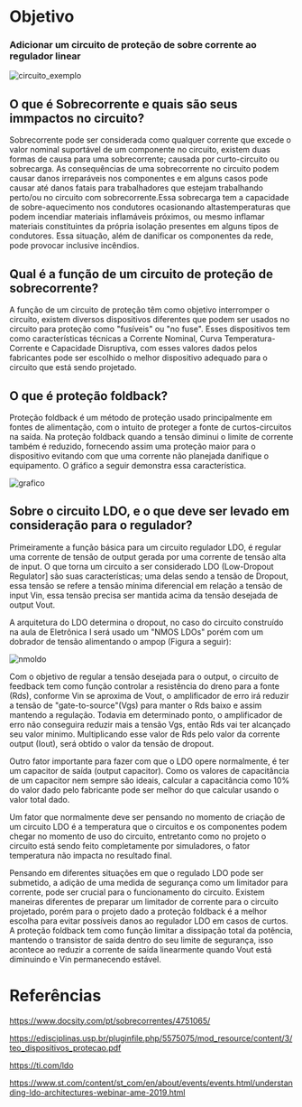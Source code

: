 # Objetivo

### Adicionar um circuito de proteção de sobre corrente ao regulador linear

![circuito_exemplo](https://i.imgur.com/3msZi1m.jpg)

## O que é Sobrecorrente e quais são seus immpactos no circuito?

  Sobrecorrente pode ser considerada como qualquer corrente que excede o valor nominal suportável de um componente no circuito, existem duas formas de causa para uma sobrecorrente; causada por curto-circuito ou sobrecarga. As consequências de uma sobrecorrente no circuito podem causar danos irreparáveis nos componentes e em alguns casos pode causar até danos fatais para trabalhadores que estejam trabalhando perto/ou no circuito com sobrecorrente.Essa sobrecarga tem a capacidade de sobre-aquecimento nos condutores ocasionando altastemperaturas que podem incendiar materiais inflamáveis próximos, ou mesmo inflamar materiais constituintes da própria isolação presentes em alguns tipos de condutores. Essa situação, além de danificar os componentes da rede, pode provocar inclusive incêndios.

## Qual é a função de um circuito de proteção de sobrecorrente?

  A função de um circuito de proteção têm como objetivo interromper o circuito, existem diversos dispositivos diferentes que podem ser usados no circuito para proteção como "fusíveis" ou "no fuse". Esses dispositivos tem como características técnicas a Corrente Nominal, Curva Temperatura-Corrente e Capacidade Disruptiva, com esses valores dados pelos fabricantes pode ser escolhido o melhor dispositivo adequado para o circuito que está sendo projetado.
  
## O que é proteção foldback?
  
 Proteção foldback é um método de proteção usado principalmente em fontes de alimentação, com o intuito de proteger a fonte de curtos-circuitos na saída. Na proteção foldback quando a tensão diminui o limite de corrente também é reduzido, fornecendo assim uma proteção maior para o dispositivo evitando com que uma corrente não planejada danifique o equipamento. O gráfico a seguir demonstra essa característica.
  
![grafico](https://i.imgur.com/S6PWJ4I.gif)

## Sobre o circuito LDO, e o que deve ser levado em consideração para o regulador?

Primeiramente a função básica para um circuito regulador LDO, é regular uma corrente de tensão de output gerada por uma corrente de tensão alta de input. O que torna um circuito a ser considerado LDO (Low-Dropout Regulator] são suas características; uma delas sendo a tensão de Dropout, essa tensão se refere a tensão mínima diferencial em relação a tensão de input Vin, essa tensão precisa ser mantida acima da tensão desejada de output Vout.

A arquitetura do LDO determina o dropout, no caso do circuito construído na aula de Eletrônica I será usado um "NMOS LDOs" porém com um dobrador de tensão alimentando o ampop (Figura a seguir):

![nmoldo](https://i.imgur.com/Xrx1WJt.jpg)

Com o objetivo de regular a tensão desejada para o output, o circuito de feedback tem como função controlar a resistência do dreno para a fonte (Rds), conforme Vin se aproxima de Vout, o amplificador de erro irá reduzir a tensão de "gate-to-source"(Vgs) para manter o Rds baixo e assim mantendo a regulação. Todavia em determinado ponto, o amplificador de erro não conseguira reduzir mais a tensão Vgs, então Rds vai ter alcançado seu valor minimo. Multiplicando esse valor de Rds pelo valor da corrente output (Iout), será obtido o valor da tensão de dropout. 

Outro fator importante para fazer com que o LDO opere normalmente, é ter um capacitor de saída (output capacitor). Como os valores de capacitância de um capacitor nem sempre são ideais, calcular a capacitância como 10% do valor dado pelo fabricante pode ser melhor do que calcular usando o valor total dado.

Um fator que normalmente deve ser pensando no momento de criação de um circuito LDO é a temperatura que o circuitos e os componentes podem chegar no momento de uso do circuito, entretanto como no projeto o circuito está sendo feito completamente por simuladores, o fator temperatura não impacta no resultado final.

Pensando em diferentes situações em que o regulado LDO pode ser submetido, a adição de uma medida de segurança como um limitador para corrente, pode ser crucial para o funcionamento do circuito. Existem maneiras diferentes de preparar um limitador de corrente para o circuito projetado, porém para o projeto dado a proteção foldback é a melhor escolha para evitar possíveis danos ao regulador LDO em casos de curtos. A proteção foldback tem como função limitar a dissipação total da potência, mantendo o transistor de saída dentro do seu limite de segurança, isso acontece ao reduzir a corrente de saída linearmente quando Vout está diminuindo e Vin permanecendo estável.

# Referências

https://www.docsity.com/pt/sobrecorrentes/4751065/

https://edisciplinas.usp.br/pluginfile.php/5575075/mod_resource/content/3/teo_dispositivos_protecao.pdf

https://ti.com/ldo

https://www.st.com/content/st_com/en/about/events/events.html/understanding-ldo-architectures-webinar-ame-2019.html







  
  


